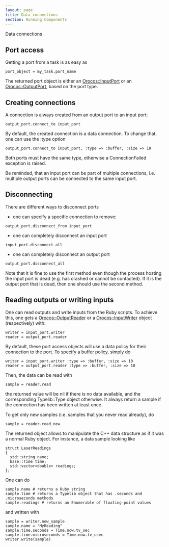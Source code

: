 ```yaml
---
layout: page
title: Data connections
section: Running Components
---
```

<div class="content2">
<div class="content2-pagetitle">Data connections</div>
<div class="content2-container line-box">
<div class="content2-container-1col">



<h2 id="port-access">Port access</h2>

<p>Getting a port from a task is as easy as</p>

<pre><code class="language-ruby">port_object = my_task.port_name
</code></pre>

<p>The returned port object is either an <a href="../../api/tools/orocos.rb/Orocos/InputPort.html">Orocos::InputPort</a> or an
<a href="../../api/tools/orocos.rb/Orocos/OutputPort.html">Orocos::OutputPort</a>, based on the port type.</p>

<h2 id="creating-connections">Creating connections</h2>

<p>A connection is always created from an output port to an input port:</p>

<pre><code class="language-ruby">output_port.connect_to input_port
</code></pre>

<p>By default, the created connection is a data connection. To change that, one can
use the :type option</p>

<pre><code class="language-ruby">output_port.connect_to input_port, :type =&gt; :buffer, :size =&gt; 10
</code></pre>

<p>Both ports must have the same type, otherwise a ConnectionFailed exception is
raised.</p>

<p>Be reminded, that an input port can be part of multiple connections, i.e. multiple
output ports can be connected to the same input port.</p>

<h2 id="disconnecting">Disconnecting</h2>

<p>There are different ways to disconnect ports</p>

<ul>
<li>one can specify a specific connection to remove:</li>
</ul>

<pre><code class="language-ruby">output_port.disconnect_from input_port
</code></pre>

<ul>
<li>one can completely disconnect an input port</li>
</ul>

<pre><code class="language-ruby">input_port.disconnect_all
</code></pre>

<ul>
<li>one can completely disconnect an output port</li>
</ul>

<pre><code class="language-ruby">output_port.disconnect_all
</code></pre>

<p>Note that it is fine to use the first method even though the process hosting the
input port is dead (e.g. has crashed or cannot be contacted). If it is the
output port that is dead, then one should use the second method.</p>

<h2 id="reading-outputs-or-writing-inputs">Reading outputs or writing inputs</h2>

<p>One can read outputs and write inputs from the Ruby scripts. To achieve this,
one gets a <a href="../../api/tools/orocos.rb/Orocos/OutputReader.html">Orocos::OutputReader</a>
or a <a href="../../api/tools/orocos.rb/Orocos/InputWriter.html">Orocos::InputWriter</a> object
(respectively) with:</p>

<pre><code class="language-ruby">writer = input_port.writer
reader = output_port.reader
</code></pre>

<p>By default, these port access objects will use a data policy for their
connection to the port. To specify a buffer policy, simply do</p>

<pre><code class="language-ruby">writer = input_port.writer :type =&gt; :buffer, :size =&gt; 10
reader = output_port.reader :type =&gt; :buffer, :size =&gt; 10
</code></pre>

<p>Then, the data can be read with</p>

<pre><code class="language-ruby">sample = reader.read
</code></pre>

<p>the returned value will be nil if there is no data available, and the
corresponding Typelib::Type object otherwise. It always return a sample if
the connection has been written at least once.</p>

<p>To get only new samples (i.e. samples that you never read already), do</p>

<pre><code class="language-ruby">sample = reader.read_new
</code></pre>

<p>The returned object allows to manipulate
the C++ data structure as if it was a normal Ruby object. For instance, a data
sample looking like</p>

<pre><code class="language-cpp">struct LaserReadings
{
  std::string name;
  base::Time time;
  std::vector&lt;double&gt; readings;
};
</code></pre>

<p>One can do</p>

<pre><code class="language-ruby">sample.name # returns a Ruby string
sample.time # returns a Typelib object that has .seconds and .microseconds methods
sample.readings # returns an Enumerable of floating-point values
</code></pre>

<p>and written with</p>

<pre><code class="language-ruby">sample = writer.new_sample
sample.name = "MyReading"
sample.time.seconds = Time.now.tv_sec
sample.time.microseconds = Time.now.tv_usec
writer.write(sample)
</code></pre>


</div>
</div>
</div>
